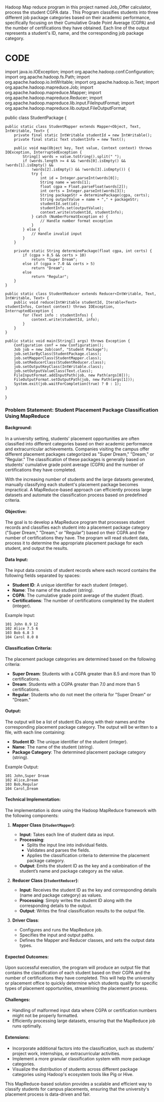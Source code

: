 Hadoop Map reduce program in this project named Job_Offer calculator, process the student  CGPA data .  This Program classifies students into three different job package categories based on their academic performance, specifically focusing on their Cumulative Grade Point Average (CGPA) and the number of certifications they have obtained. Each line of the output represents a student's ID, name, and the corresponding job package category.

# CODE
import java.io.IOException; 
import org.apache.hadoop.conf.Configuration; 
import org.apache.hadoop.fs.Path; 
import org.apache.hadoop.io.IntWritable; 
import org.apache.hadoop.io.Text; 
import org.apache.hadoop.mapreduce.Job; 
import org.apache.hadoop.mapreduce.Mapper; 
import org.apache.hadoop.mapreduce.Reducer; 
import org.apache.hadoop.mapreduce.lib.input.FileInputFormat; 
import org.apache.hadoop.mapreduce.lib.output.FileOutputFormat; 

public class StudentPackage { 

    public static class StudentMapper extends Mapper<Object, Text, IntWritable, Text> { 
        private final static IntWritable studentId = new IntWritable(); 
        private final static Text studentInfo = new Text(); 

        public void map(Object key, Text value, Context context) throws IOException, InterruptedException { 
            String[] words = value.toString().split(" "); 
            if (words.length >= 4 && !words[0].isEmpty() && !words[1].isEmpty() && 
                !words[2].isEmpty() && !words[3].isEmpty()) { 
                try { 
                    int id = Integer.parseInt(words[0]); 
                    String name = words[1]; 
                    float cgpa = Float.parseFloat(words[2]); 
                    int certs = Integer.parseInt(words[3]); 
                    String packageStr = determinePackage(cgpa, certs); 
                    String outputValue = name + "," + packageStr; 
                    studentId.set(id); 
                    studentInfo.set(outputValue); 
                    context.write(studentId, studentInfo); 
                } catch (NumberFormatException e) { 
                    // Handle number format exception
                } 
            } else { 
                // Handle invalid input
            } 
        } 

        private static String determinePackage(float cgpa, int certs) { 
            if (cgpa > 8.5 && certs > 10) 
                return "Super Dream"; 
            else if (cgpa > 7.0 && certs > 5) 
                return "Dream"; 
            else 
                return "Regular"; 
        } 
    } 

    public static class StudentReducer extends Reducer<IntWritable, Text, IntWritable, Text> { 
        public void reduce(IntWritable studentId, Iterable<Text> studentInfos, Context context) throws IOException, InterruptedException { 
            for (Text info : studentInfos) { 
                context.write(studentId, info); 
            } 
        } 
    } 

    public static void main(String[] args) throws Exception { 
        Configuration conf = new Configuration(); 
        Job job = new Job(conf, "Student Package"); 
        job.setJarByClass(StudentPackage.class); 
        job.setMapperClass(StudentMapper.class); 
        job.setReducerClass(StudentReducer.class); 
        job.setOutputKeyClass(IntWritable.class); 
        job.setOutputValueClass(Text.class); 
        FileInputFormat.addInputPath(job, new Path(args[0])); 
        FileOutputFormat.setOutputPath(job, new Path(args[1])); 
        System.exit(job.waitForCompletion(true) ? 0 : 1); 
    } 
}

### Problem Statement: **Student Placement Package Classification Using MapReduce**

#### **Background:**
In a university setting, students' placement opportunities are often classified into different categories based on their academic performance and extracurricular achievements. Companies visiting the campus offer different placement packages categorized as "Super Dream," "Dream," or "Regular." The classification of these packages is generally based on students' cumulative grade point average (CGPA) and the number of certifications they have completed.

With the increasing number of students and the large datasets generated, manually classifying each student's placement package becomes impractical. A MapReduce-based approach can efficiently process large datasets and automate the classification process based on predefined criteria.

#### **Objective:**
The goal is to develop a MapReduce program that processes student records and classifies each student into a placement package category ("Super Dream," "Dream," or "Regular") based on their CGPA and the number of certifications they have. The program will read student data, process it to determine the appropriate placement package for each student, and output the results.

#### **Data Input:**
The input data consists of student records where each record contains the following fields separated by spaces:
- **Student ID**: A unique identifier for each student (integer).
- **Name**: The name of the student (string).
- **CGPA**: The cumulative grade point average of the student (float).
- **Certifications**: The number of certifications completed by the student (integer).

Example Input:
```
101 John 8.9 12
102 Alice 7.5 6
103 Bob 6.8 3
104 Carol 8.0 8
```

#### **Classification Criteria:**
The placement package categories are determined based on the following criteria:
- **Super Dream**: Students with a CGPA greater than 8.5 and more than 10 certifications.
- **Dream**: Students with a CGPA greater than 7.0 and more than 5 certifications.
- **Regular**: Students who do not meet the criteria for "Super Dream" or "Dream."

#### **Output:**
The output will be a list of student IDs along with their names and the corresponding placement package category. The output will be written to a file, with each line containing:
- **Student ID**: The unique identifier of the student (integer).
- **Name**: The name of the student (string).
- **Package Category**: The determined placement package category (string).

Example Output:
```
101 John,Super Dream
102 Alice,Dream
103 Bob,Regular
104 Carol,Dream
```

#### **Technical Implementation:**
The implementation is done using the Hadoop MapReduce framework with the following components:

1. **Mapper Class (`StudentMapper`)**:
   - **Input**: Takes each line of student data as input.
   - **Processing**:
     - Splits the input line into individual fields.
     - Validates and parses the fields.
     - Applies the classification criteria to determine the placement package category.
   - **Output**: Emits the student ID as the key and a combination of the student’s name and package category as the value.

2. **Reducer Class (`StudentReducer`)**:
   - **Input**: Receives the student ID as the key and corresponding details (name and package category) as values.
   - **Processing**: Simply writes the student ID along with the corresponding details to the output.
   - **Output**: Writes the final classification results to the output file.

3. **Driver Class**:
   - Configures and runs the MapReduce job.
   - Specifies the input and output paths.
   - Defines the Mapper and Reducer classes, and sets the output data types.

#### **Expected Outcomes:**
Upon successful execution, the program will produce an output file that contains the classification of each student based on their CGPA and the number of certifications they have completed. This will help the university or placement office to quickly determine which students qualify for specific types of placement opportunities, streamlining the placement process.

#### **Challenges:**
- Handling of malformed input data where CGPA or certification numbers might not be properly formatted.
- Efficiently processing large datasets, ensuring that the MapReduce job runs optimally.

#### **Extensions:**
- Incorporate additional factors into the classification, such as students’ project work, internships, or extracurricular activities.
- Implement a more granular classification system with more package categories.
- Visualize the distribution of students across different package categories using Hadoop's ecosystem tools like Pig or Hive.

This MapReduce-based solution provides a scalable and efficient way to classify students for campus placements, ensuring that the university's placement process is data-driven and fair.
